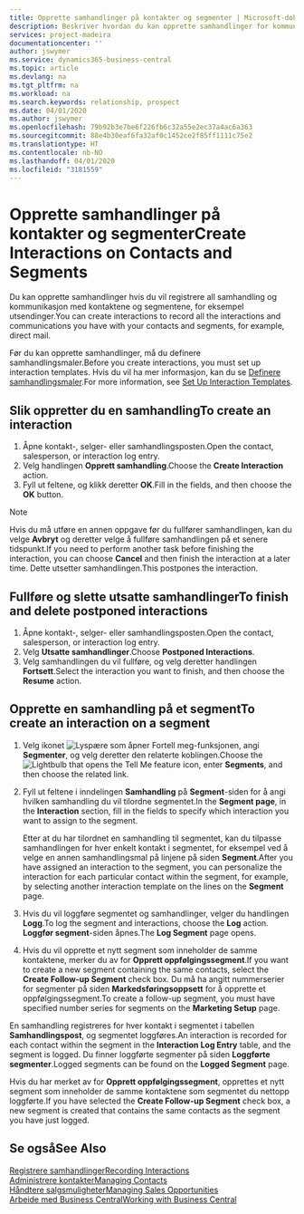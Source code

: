 ```yaml
---
title: Opprette samhandlinger på kontakter og segmenter | Microsoft-dokumentasjon
description: Beskriver hvordan du kan opprette samhandlinger for kommunikasjon du har med kontaktene og segmentene i Business Central, for eksempel direktereklame.
services: project-madeira
documentationcenter: ''
author: jswymer
ms.service: dynamics365-business-central
ms.topic: article
ms.devlang: na
ms.tgt_pltfrm: na
ms.workload: na
ms.search.keywords: relationship, prospect
ms.date: 04/01/2020
ms.author: jswymer
ms.openlocfilehash: 79b92b3e7be6f226fb6c32a55e2ec37a4ac6a363
ms.sourcegitcommit: 88e4b30eaf6fa32af0c1452ce2f85ff1111c75e2
ms.translationtype: HT
ms.contentlocale: nb-NO
ms.lasthandoff: 04/01/2020
ms.locfileid: "3181559"
---
```

# <a name="create-interactions-on-contacts-and-segments"></a><span data-ttu-id="27d81-103">Opprette samhandlinger på kontakter og segmenter</span><span class="sxs-lookup"><span data-stu-id="27d81-103">Create Interactions on Contacts and Segments</span></span>
<span data-ttu-id="27d81-104">Du kan opprette samhandlinger hvis du vil registrere all samhandling og kommunikasjon med kontaktene og segmentene, for eksempel utsendinger.</span><span class="sxs-lookup"><span data-stu-id="27d81-104">You can create interactions to record all the interactions and communications you have with your contacts and segments, for example, direct mail.</span></span>

<span data-ttu-id="27d81-105">Før du kan opprette samhandlinger, må du definere samhandlingsmaler.</span><span class="sxs-lookup"><span data-stu-id="27d81-105">Before you create interactions, you must set up interaction templates.</span></span> <span data-ttu-id="27d81-106">Hvis du vil ha mer informasjon, kan du se [Definere samhandlingsmaler](marketing-interactions.md).</span><span class="sxs-lookup"><span data-stu-id="27d81-106">For more information, see  [Set Up Interaction Templates](marketing-interactions.md).</span></span>

## <a name="to-create-an-interaction"></a><span data-ttu-id="27d81-107">Slik oppretter du en samhandling</span><span class="sxs-lookup"><span data-stu-id="27d81-107">To create an interaction</span></span>
1. <span data-ttu-id="27d81-108">Åpne kontakt-, selger- eller samhandlingsposten.</span><span class="sxs-lookup"><span data-stu-id="27d81-108">Open the contact, salesperson, or interaction log entry.</span></span>
2. <span data-ttu-id="27d81-109">Velg handlingen **Opprett samhandling**.</span><span class="sxs-lookup"><span data-stu-id="27d81-109">Choose the **Create Interaction** action.</span></span>
3. <span data-ttu-id="27d81-110">Fyll ut feltene, og klikk deretter **OK**.</span><span class="sxs-lookup"><span data-stu-id="27d81-110">Fill in the fields, and then choose the **OK** button.</span></span>

> [!NOTE]  
>   <span data-ttu-id="27d81-111">Hvis du må utføre en annen oppgave før du fullfører samhandlingen, kan du velge **Avbryt** og deretter velge å fullføre samhandlingen på et senere tidspunkt.</span><span class="sxs-lookup"><span data-stu-id="27d81-111">If you need to perform another task before finishing the interaction, you can choose **Cancel** and then finish the interaction at a later time.</span></span> <span data-ttu-id="27d81-112">Dette utsetter samhandlingen.</span><span class="sxs-lookup"><span data-stu-id="27d81-112">This postpones the interaction.</span></span>

## <a name="to-finish-and-delete-postponed-interactions"></a><span data-ttu-id="27d81-113">Fullføre og slette utsatte samhandlinger</span><span class="sxs-lookup"><span data-stu-id="27d81-113">To finish and delete postponed interactions</span></span>
1. <span data-ttu-id="27d81-114">Åpne kontakt-, selger- eller samhandlingsposten.</span><span class="sxs-lookup"><span data-stu-id="27d81-114">Open the contact, salesperson, or interaction log entry.</span></span>
2. <span data-ttu-id="27d81-115">Velg **Utsatte samhandlinger**.</span><span class="sxs-lookup"><span data-stu-id="27d81-115">Choose **Postponed Interactions**.</span></span>
3. <span data-ttu-id="27d81-116">Velg samhandlingen du vil fullføre, og velg deretter handlingen **Fortsett**.</span><span class="sxs-lookup"><span data-stu-id="27d81-116">Select the interaction you want to finish, and then choose the **Resume** action.</span></span>

## <a name="to-create-an-interaction-on-a-segment"></a><span data-ttu-id="27d81-117">Opprette en samhandling på et segment</span><span class="sxs-lookup"><span data-stu-id="27d81-117">To create an interaction on a segment</span></span>
1. <span data-ttu-id="27d81-118">Velg ikonet ![Lyspære som åpner Fortell meg-funksjonen](media/ui-search/search_small.png "Fortell hva du vil gjøre"), angi **Segmenter**, og velg deretter den relaterte koblingen.</span><span class="sxs-lookup"><span data-stu-id="27d81-118">Choose the ![Lightbulb that opens the Tell Me feature](media/ui-search/search_small.png "Tell me what you want to do") icon, enter **Segments**, and then choose the related link.</span></span>
2. <span data-ttu-id="27d81-119">Fyll ut feltene i inndelingen **Samhandling** på **Segment**-siden for å angi hvilken samhandling du vil tilordne segmentet.</span><span class="sxs-lookup"><span data-stu-id="27d81-119">In the **Segment page**, in the **Interaction** section, fill in the fields to specify which interaction you want to assign to the segment.</span></span>

    <span data-ttu-id="27d81-120">Etter at du har tilordnet en samhandling til segmentet, kan du tilpasse samhandlingen for hver enkelt kontakt i segmentet, for eksempel ved å velge en annen samhandlingsmal på linjene på siden **Segment**.</span><span class="sxs-lookup"><span data-stu-id="27d81-120">After you have assigned an interaction to the segment, you can personalize the interaction for each particular contact within the segment, for example, by selecting another interaction template on the lines on the **Segment** page.</span></span>  
3. <span data-ttu-id="27d81-121">Hvis du vil loggføre segmentet og samhandlinger, velger du handlingen **Logg**.</span><span class="sxs-lookup"><span data-stu-id="27d81-121">To log the segment and interactions, choose the **Log** action.</span></span> <span data-ttu-id="27d81-122">**Loggfør segment**-siden åpnes.</span><span class="sxs-lookup"><span data-stu-id="27d81-122">The **Log Segment** page opens.</span></span>
4. <span data-ttu-id="27d81-123">Hvis du vil opprette et nytt segment som inneholder de samme kontaktene, merker du av for **Opprett oppfølgingssegment**.</span><span class="sxs-lookup"><span data-stu-id="27d81-123">If you want to create a new segment containing the same contacts, select the **Create Follow-up Segment** check box.</span></span> <span data-ttu-id="27d81-124">Du må ha angitt nummerserier for segmenter på siden **Markedsføringsoppsett** for å opprette et oppfølgingssegment.</span><span class="sxs-lookup"><span data-stu-id="27d81-124">To create a follow-up segment, you must have specified number series for segments on the **Marketing Setup** page.</span></span>

<span data-ttu-id="27d81-125">En samhandling registreres for hver kontakt i segmentet i tabellen **Samhandlingspost**, og segmentet loggføres.</span><span class="sxs-lookup"><span data-stu-id="27d81-125">An interaction is recorded for each contact within the segment in the **Interaction Log Entry** table, and the segment is logged.</span></span> <span data-ttu-id="27d81-126">Du finner loggførte segmenter på siden **Loggførte segmenter**.</span><span class="sxs-lookup"><span data-stu-id="27d81-126">Logged segments can be found on the **Logged Segment** page.</span></span>

<span data-ttu-id="27d81-127">Hvis du har merket av for **Opprett oppfølgingssegment**, opprettes et nytt segment som inneholder de samme kontaktene som segmentet du nettopp loggførte.</span><span class="sxs-lookup"><span data-stu-id="27d81-127">If you have selected the **Create Follow-up Segment** check box, a new segment is created that contains the same contacts as the segment you have just logged.</span></span>

## <a name="see-also"></a><span data-ttu-id="27d81-128">Se også</span><span class="sxs-lookup"><span data-stu-id="27d81-128">See Also</span></span>
[<span data-ttu-id="27d81-129">Registrere samhandlinger</span><span class="sxs-lookup"><span data-stu-id="27d81-129">Recording Interactions</span></span>](marketing-interactions.md)  
[<span data-ttu-id="27d81-130">Administrere kontakter</span><span class="sxs-lookup"><span data-stu-id="27d81-130">Managing Contacts</span></span>](marketing-contacts.md)  
[<span data-ttu-id="27d81-131">Håndtere salgsmuligheter</span><span class="sxs-lookup"><span data-stu-id="27d81-131">Managing Sales Opportunities</span></span>](marketing-manage-sales-opportunities.md)  
[<span data-ttu-id="27d81-132">Arbeide med Business Central</span><span class="sxs-lookup"><span data-stu-id="27d81-132">Working with Business Central</span></span>](ui-work-product.md)
